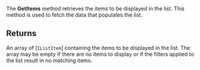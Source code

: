 The **GetItems** method retrieves the items to be displayed in the list. This method is used to fetch the data that populates the list.

## Returns
An array of [`IListItem`] containing the items to be displayed in the list. The array may be empty if there are no items to display or if the filters applied to the list result in no matching items.